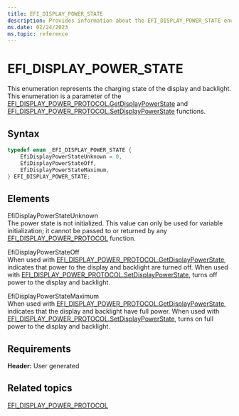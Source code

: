 ```yaml
---
title: EFI_DISPLAY_POWER_STATE
description: Provides information about the EFI_DISPLAY_POWER_STATE enumeration.
ms.date: 02/24/2023
ms.topic: reference
---
```


# EFI_DISPLAY_POWER_STATE

This enumeration represents the charging state of the display and backlight. This enumeration is a parameter of the [EFI_DISPLAY_POWER_PROTOCOL.GetDisplayPowerState](efi-display-power-protocolgetdisplaypowerstate.md) and [EFI_DISPLAY_POWER_PROTOCOL.SetDisplayPowerState](efi-display-power-protocolsetdisplaypowerstate.md) functions.

## Syntax

```cpp
typedef enum _EFI_DISPLAY_POWER_STATE {  
    EfiDisplayPowerStateUnknown = 0,  
    EfiDisplayPowerStateOff,  
    EfiDisplayPowerStateMaximum,  
} EFI_DISPLAY_POWER_STATE;
```

## Elements

EfiDisplayPowerStateUnknown  
The power state is not initialized. This value can only be used for variable initialization; it cannot be passed to or returned by any [EFI_DISPLAY_POWER_PROTOCOL](efi-display-power-protocol.md) function.

EfiDisplayPowerStateOff  
When used with [EFI_DISPLAY_POWER_PROTOCOL.GetDisplayPowerState](efi-display-power-protocolgetdisplaypowerstate.md), indicates that power to the display and backlight are turned off. When used with [EFI_DISPLAY_POWER_PROTOCOL.SetDisplayPowerState](efi-display-power-protocolsetdisplaypowerstate.md), turns off power to the display and backlight.

EfiDisplayPowerStateMaximum  
When used with [EFI_DISPLAY_POWER_PROTOCOL.GetDisplayPowerState](efi-display-power-protocolgetdisplaypowerstate.md), indicates that the display and backlight have full power. When used with [EFI_DISPLAY_POWER_PROTOCOL.SetDisplayPowerState](efi-display-power-protocolsetdisplaypowerstate.md), turns on full power to the display and backlight.

## Requirements

**Header:** User generated

## Related topics

[EFI_DISPLAY_POWER_PROTOCOL](efi-display-power-protocol.md)  
